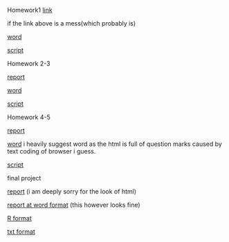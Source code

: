 Homework1
[link](files/ie360hw1.html)

if the link above is a mess(which probably is)


[word](files/hw1/ie360hw1.docx)


[script](files/ie360backup.txt)

Homework 2-3

[report](files/hw2/IE360Homework2.htm)

[word](files/hw2/IE360Homework2word.docx)

[script](files/hw2/scripthw2.txt)

Homework 4-5

[report](files/hw45/hw45report.htm)

[word](files/hw45/hw45report.docx) i heavily suggest word as the html is full of question marks caused by text coding of browser i guess.

[script](files/hw45/ie360hw45.txt)

final project

[report](files/ie360project/Rapor360proje.htm) (i am deeply sorry for the look of html)

[report at word format](files/ie360project/Rapor360proje.docx) (this however looks fine)

[R format](files/ie360project/rscript.R)

[txt format](files/ie360project/txtscript.txt)
